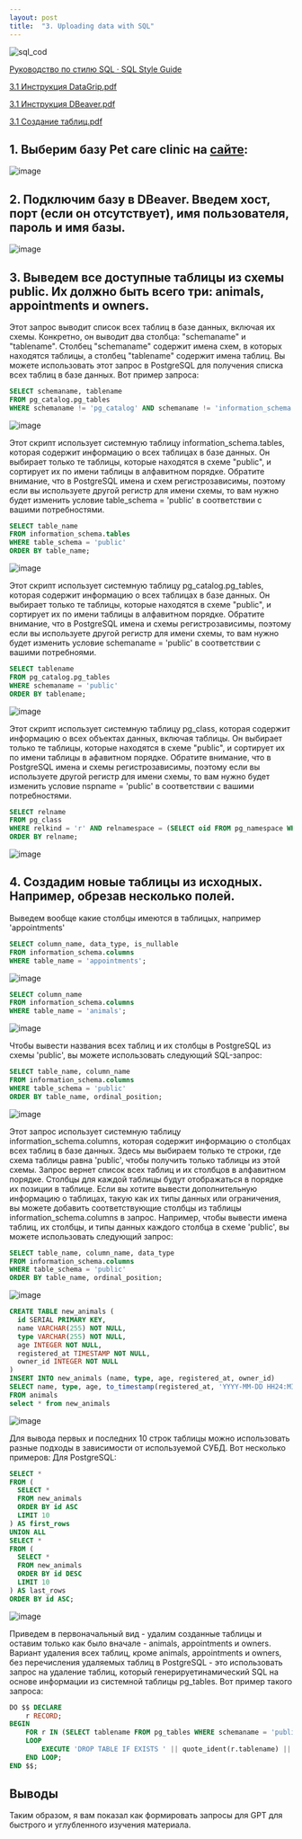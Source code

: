 ```yaml
---
layout: post
title:  "3. Uploading data with SQL"
---
```


![sql_cod](https://github.com/UzunDemir/uzundemir.github.io/assets/94790150/924b6684-dc0a-4e81-9c71-c1ba462d0fe9)

[Руководство по стилю SQL · SQL Style Guide](https://www.sqlstyle.guide/ru/)


[3.1 Инструкция DataGrip.pdf](https://github.com/UzunDemir/uzundemir.github.io/files/11550506/3.1.DataGrip.pdf)

[3.1 Инструкция DBeaver.pdf](https://github.com/UzunDemir/uzundemir.github.io/files/11550507/3.1.DBeaver.pdf)

[3.1 Создание таблиц.pdf](https://github.com/UzunDemir/uzundemir.github.io/files/11550508/3.1.pdf)

## 1. Выберим базу Pet care clinic на [сайте](https://uibakery.io/sql-playground):

![image](https://github.com/UzunDemir/uzundemir.github.io/assets/94790150/00e65f55-2f52-41fe-99af-0737809d85e9)

## 2. Подключим базу в DBeaver. Введем хост, порт (если он отсутствует), имя пользователя, пароль и имя базы.

![image](https://github.com/UzunDemir/uzundemir.github.io/assets/94790150/0f0e90ea-960f-4cda-a25d-c1023a784762)

## 3. Выведем все доступные таблицы из схемы public. Их должно быть всего три: animals, appointments и owners.

Этот запрос выводит список всех таблиц в базе данных, включая их схемы. Конкретно, он выводит два столбца: "schemaname" и "tablename". Столбец "schemaname" содержит имена схем, в которых находятся таблицы, а столбец "tablename" содержит имена таблиц. Вы можете использовать этот запрос в PostgreSQL для получения списка всех таблиц в базе данных. Вот пример запроса:
```sql
SELECT schemaname, tablename
FROM pg_catalog.pg_tables
WHERE schemaname != 'pg_catalog' AND schemaname != 'information_schema';
```
![image](https://github.com/UzunDemir/uzundemir.github.io/assets/94790150/7e5b280e-b0cc-42e9-9c6c-c77b81d16d2a)

Этот скрипт использует системную таблицу information_schema.tables, которая содержит информацию о всех таблицах в базе данных. Он выбирает только те таблицы, которые находятся в схеме "public", и сортирует их по имени таблицы в алфавитном порядке.
Обратите внимание, что в PostgreSQL имена и схем регистрозависимы, поэтому если вы используете другой регистр для имени схемы, то вам нужно будет изменить условие table_schema = 'public' в соответствии с вашими потребностями.
```sql
SELECT table_name
FROM information_schema.tables
WHERE table_schema = 'public'
ORDER BY table_name;
```
![image](https://github.com/UzunDemir/uzundemir.github.io/assets/94790150/3ece49b8-9a0b-4af2-ab1b-8553f5570b24)

Этот скрипт использует системную таблицу pg_catalog.pg_tables, которая содержит информацию о всех таблицах в базе данных. Он выбирает только те таблицы, которые находятся в схеме "public", и сортирует их по имени таблицы в алфавитном порядке.
Обратите внимание, что в PostgreSQL имена и схемы регистрозависимы, поэтому если вы используете другой регистр для имени схемы, то вам нужно будет изменить условие schemaname = 'public' в соответствии с вашими потребноями.
```sql
SELECT tablename
FROM pg_catalog.pg_tables
WHERE schemaname = 'public'
ORDER BY tablename;
```
![image](https://github.com/UzunDemir/uzundemir.github.io/assets/94790150/7ed3b336-81dd-42ad-81c6-97a034dcae6f)

Этот скрипт использует системную таблицу pg_class, которая содержит информацию о всех объектах данных, включая таблицы. Он выбирает только те таблицы, которые находятся в схеме "public", и сортирует их по имени таблицы в афавитном порядке.
Обратите внимание, что в PostgreSQL имена и схемы регистрозависимы, поэтому если вы используете другой регистр для имени схемы, то вам нужно будет изменить условие nspname = 'public' в соответствии с вашими потребностями.
```sql
SELECT relname
FROM pg_class
WHERE relkind = 'r' AND relnamespace = (SELECT oid FROM pg_namespace WHERE nspname = 'public')
ORDER BY relname;
```
![image](https://github.com/UzunDemir/uzundemir.github.io/assets/94790150/c3fcf0ce-eda2-474c-85da-4d0ecdd74922)

## 4. Создадим новые таблицы из исходных. Например, обрезав несколько полей.

Выведем вообще какие столбцы имеются в таблицых, например 'appointments' 
```sql
SELECT column_name, data_type, is_nullable
FROM information_schema.columns
WHERE table_name = 'appointments';
```
![image](https://github.com/UzunDemir/uzundemir.github.io/assets/94790150/2afb6740-ccb6-4712-9896-c7ee715708a0)

```sql
SELECT column_name
FROM information_schema.columns
WHERE table_name = 'animals';
```
![image](https://github.com/UzunDemir/uzundemir.github.io/assets/94790150/f4c71097-7753-4b91-a29b-e3f91d2bb0be)

Чтобы вывести названия всех таблиц и их столбцы в PostgreSQL из схемы 'public', вы можете использовать следующий SQL-запрос:
```sql
SELECT table_name, column_name
FROM information_schema.columns
WHERE table_schema = 'public'
ORDER BY table_name, ordinal_position;
```
![image](https://github.com/UzunDemir/uzundemir.github.io/assets/94790150/156dea01-25fa-4764-9b98-70eebaabe792)

Этот запрос использует системную таблицу information_schema.columns, которая содержит информацию о столбцах всех таблиц в базе данных. Здесь мы выбираем только те строки, где схема таблицы равна 'public', чтобы получить только таблицы из этой схемы.
Запрос вернет список всех таблиц и их столбцов в алфавитном порядке. Столбцы для каждой таблицы будут отображаться в порядке их позиции в таблице.
Если вы хотите вывести дополнительную информацию о таблицах, такую как их типы данных или ограничения, вы можете добавить соответствующие столбцы из таблицы information_schema.columns в запрос.
Например, чтобы вывести имена таблиц, их столбцы, и типы данных каждого столбца в схеме 'public', вы можете использовать следующий запрос:

```sql
SELECT table_name, column_name, data_type
FROM information_schema.columns
WHERE table_schema = 'public'
ORDER BY table_name, ordinal_position;
```
![image](https://github.com/UzunDemir/uzundemir.github.io/assets/94790150/c5ef6fcb-5659-4412-abcc-8733a764659b)
```sql
CREATE TABLE new_animals (
  id SERIAL PRIMARY KEY,
  name VARCHAR(255) NOT NULL,
  type VARCHAR(255) NOT NULL,
  age INTEGER NOT NULL,
  registered_at TIMESTAMP NOT NULL,
  owner_id INTEGER NOT NULL
)
INSERT INTO new_animals (name, type, age, registered_at, owner_id)
SELECT name, type, age, to_timestamp(registered_at, 'YYYY-MM-DD HH24:MI:SS'), owner_id
FROM animals
select * from new_animals
```
![image](https://github.com/UzunDemir/uzundemir.github.io/assets/94790150/13486a74-7d9b-4dfc-8f47-4282436e4398)

Для вывода первых и последних 10 строк таблицы можно использовать разные подходы в зависимости от используемой СУБД. Вот несколько примеров:
Для PostgreSQL:

```sql
SELECT *
FROM (
  SELECT *
  FROM new_animals
  ORDER BY id ASC
  LIMIT 10
) AS first_rows
UNION ALL
SELECT *
FROM (
  SELECT *
  FROM new_animals
  ORDER BY id DESC
  LIMIT 10
) AS last_rows
ORDER BY id ASC;
```
![image](https://github.com/UzunDemir/uzundemir.github.io/assets/94790150/f950b52d-3433-4a52-a82a-f46bcfd632e0)

Приведем в первоначальный вид - удалим созданные таблицы и оставим только как было вначале - animals, appointments и owners.
Вариант удаления всех таблиц, кроме animals, appointments и owners, без перечисления удаляемых таблиц в PostgreSQL - это использовать запрос на удаление таблиц, который генерируетинамический SQL на основе информации из системной таблицы pg_tables. Вот пример такого запроса:
```sql
DO $$ DECLARE
    r RECORD;
BEGIN
    FOR r IN (SELECT tablename FROM pg_tables WHERE schemaname = 'public' AND tablename NOT IN ('animals', 'appointments', 'owners'))
    LOOP
        EXECUTE 'DROP TABLE IF EXISTS ' || quote_ident(r.tablename) || ' CASCADE';
    END LOOP;
END $$;
```
## Выводы

Таким образом, я вам показал как формировать запросы для GPT для быстрого и углубленного изучения материала.
